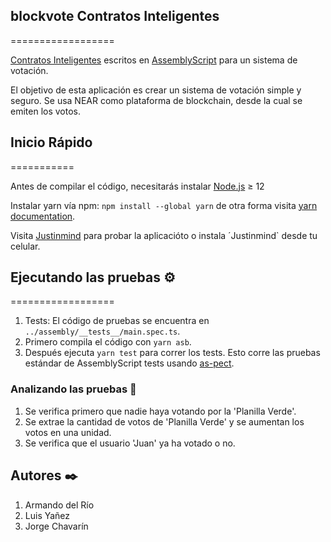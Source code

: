 ## blockvote Contratos Inteligentes
==================

[Contratos Inteligentes] escritos en [AssemblyScript] para un sistema de votación.

El objetivo de esta aplicación es crear un sistema de votación simple y seguro. Se usa NEAR como plataforma de blockchain, desde la cual se emiten los votos.


## Inicio Rápido
===========

Antes de compilar el código, necesitarás instalar [Node.js] ≥ 12

Instalar yarn vía npm: `npm install --global yarn` de otra forma visita [yarn documentation].

Visita [Justinmind] para probar la aplicacióto o instala ´Justinmind` desde tu celular.

## Ejecutando las pruebas ⚙️
==================

1. Tests: El código de pruebas se encuentra en ``../assembly/__tests__/main.spec.ts``. 
2. Primero compila el código con `yarn asb`.
3. Después ejecuta `yarn test` para correr los tests. Esto corre las pruebas estándar de AssemblyScript tests usando [as-pect].

### Analizando las pruebas  🔩

1. Se verifica primero que nadie haya votando por la 'Planilla Verde'. 
2. Se extrae la cantidad de votos de 'Planilla Verde' y se aumentan los votos en una unidad.
3. Se verifica que el usuario 'Juan' ya ha votado o no.

<!-- ## Despliegue 📦

1. 
2. -->
<!-- 3. -->


## Autores ✒️

1. Armando del Río
2. Luis Yañez
3. Jorge Chavarín

  [Contratos Inteligentes]: https://docs.near.org/docs/develop/contracts/overview
  [AssemblyScript]: https://www.assemblyscript.org/
  [create-near-app]: https://github.com/near/create-near-app
  [Node.js]: https://nodejs.org/en/download/package-manager/
  [as-pect]: https://www.npmjs.com/package/@as-pect/cli
  [Justinmind]: https://www.justinmind.com/usernote/tests/68299055/68299921/68299923/index.html
  [yarn documentation]: https://classic.yarnpkg.com/lang/en/docs/install/#windows-stable
